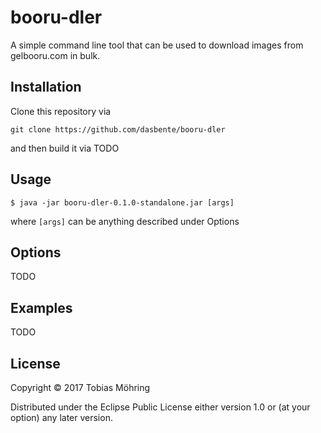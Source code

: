 # booru-dler

A simple command line tool that can be used to download images from gelbooru.com in bulk.

## Installation

Clone this repository via

    git clone https://github.com/dasbente/booru-dler

and then build it via TODO

## Usage

    $ java -jar booru-dler-0.1.0-standalone.jar [args]

where `[args]` can be anything described under Options

## Options

TODO

## Examples

TODO

## License

Copyright © 2017 Tobias Möhring

Distributed under the Eclipse Public License either version 1.0 or (at
your option) any later version.
